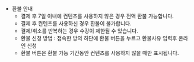 * 환불 안내
  * 결제 후 7일 이내에 컨텐츠를 사용하지 않은 경우 전액 환불 가능합니다.
  * 결제 후 컨텐츠를 사용하신 경우 환불이 불가합니다.
  * 결제/취소를 반복하는 경우 수강이 제한될 수 있습니다.
  * 환불 신청 방법 : 접속한 방의 하단에 환불 버튼을 누르고 환불사유 입력후 온라인 신청
  * 환불 버튼은 환불 가능 기간동안 컨텐츠를 사용하지 않을 때만 표시됩니다.
